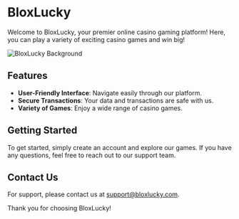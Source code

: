# BloxLucky

Welcome to BloxLucky, your premier online casino gaming platform! Here, you can play a variety of exciting casino games and win big!

![BloxLucky Background](@/public/Banner_.png)

## Features

- **User-Friendly Interface**: Navigate easily through our platform.
- **Secure Transactions**: Your data and transactions are safe with us.
- **Variety of Games**: Enjoy a wide range of casino games.

## Getting Started

To get started, simply create an account and explore our games. If you have any questions, feel free to reach out to our support team.

## Contact Us

For support, please contact us at [support@bloxlucky.com](mailto:support@bloxlucky.com).

Thank you for choosing BloxLucky!
